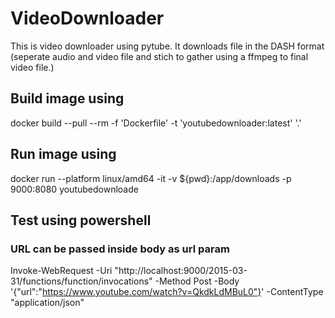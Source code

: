 # VideoDownloader
This is video downloader using pytube.  It downloads file in the DASH format (seperate audio and video file and stich to gather using a ffmpeg to final video file.)

## Build image using
docker build --pull --rm -f 'Dockerfile' -t 'youtubedownloader:latest' '.' 


## Run image using 
docker run --platform linux/amd64 -it -v ${pwd}:/app/downloads -p 9000:8080 youtubedownloade


## Test using powershell 
### URL can be passed inside body as url param
Invoke-WebRequest -Uri "http://localhost:9000/2015-03-31/functions/function/invocations" -Method Post
 -Body '{"url":"https://www.youtube.com/watch?v=QkdkLdMBuL0"}' -ContentType "application/json"
